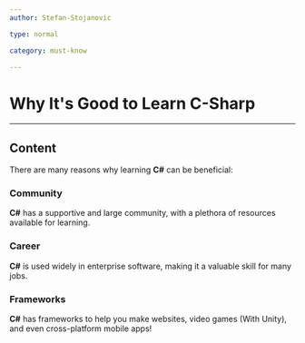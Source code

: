 ```yaml
---
author: Stefan-Stojanovic

type: normal

category: must-know

---
```


# Why It's Good to Learn C-Sharp

---

## Content


There are many reasons why learning **C#** can be beneficial:


### Community

**C#** has a supportive and large community, with a plethora of resources available for learning.

### Career

**C#** is used widely in enterprise software, making it a valuable skill for many jobs.

### Frameworks

**C#** has frameworks to help you make websites, video games (With Unity), and even cross-platform mobile apps!

